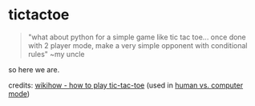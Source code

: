 # tictactoe
> "what about python for a simple game like tic tac toe... once done with 2 player mode, make a very simple opponent with conditional rules" ~my uncle

so here we are.

credits:
[wikihow - how to play tic-tac-toe](https://www.wikihow.com/Play-Tic-Tac-Toe) (used in [human vs. computer mode](https://github.com/shuu-wasseo/tictactoe/blob/main/oneplayer.py))
